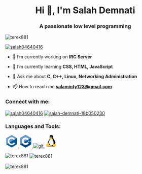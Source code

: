 <h1 align="center">Hi 👋, I'm Salah Demnati</h1>
<h3 align="center">A passionate low level programming</h3>

<p align="left"> <img src="https://komarev.com/ghpvc/?username=terex881&label=Profile%20views&color=0e75b6&style=flat" alt="terex881" /> </p>

<p align="left"> <a href="https://twitter.com/salah04640416" target="blank"><img src="https://img.shields.io/twitter/follow/salah04640416?logo=twitter&style=for-the-badge" alt="salah04640416" /></a> </p>

- 🔭 I’m currently working on **IRC Server**

- 🌱 I’m currently learning **CSS, HTML, JavaScript**

- 💬 Ask me about **C, C++, Linux, Networking Administration**

- 📫 How to reach me **salaminty123@gmail.com**

<h3 align="left">Connect with me:</h3>
<p align="left">
<a href="https://twitter.com/salah04640416" target="blank"><img align="center" src="https://raw.githubusercontent.com/rahuldkjain/github-profile-readme-generator/master/src/images/icons/Social/twitter.svg" alt="salah04640416" height="30" width="40" /></a>
<a href="https://linkedin.com/in/salah-demnati-18b050230" target="blank"><img align="center" src="https://raw.githubusercontent.com/rahuldkjain/github-profile-readme-generator/master/src/images/icons/Social/linked-in-alt.svg" alt="salah-demnati-18b050230" height="30" width="40" /></a>
</p>

<h3 align="left">Languages and Tools:</h3>
<p align="left"> <a href="https://www.cprogramming.com/" target="_blank" rel="noreferrer"> <img src="https://raw.githubusercontent.com/devicons/devicon/master/icons/c/c-original.svg" alt="c" width="40" height="40"/> </a> <a href="https://www.w3schools.com/cpp/" target="_blank" rel="noreferrer"> <img src="https://raw.githubusercontent.com/devicons/devicon/master/icons/cplusplus/cplusplus-original.svg" alt="cplusplus" width="40" height="40"/> </a> <a href="https://git-scm.com/" target="_blank" rel="noreferrer"> <img src="https://www.vectorlogo.zone/logos/git-scm/git-scm-icon.svg" alt="git" width="40" height="40"/> </a> <a href="https://www.linux.org/" target="_blank" rel="noreferrer"> <img src="https://raw.githubusercontent.com/devicons/devicon/master/icons/linux/linux-original.svg" alt="linux" width="40" height="40"/> </a> </p>

<p><img align="left" src="https://github-readme-stats.vercel.app/api/top-langs?username=terex881&show_icons=true&locale=en&layout=compact" alt="terex881" /></p>

<p>&nbsp;<img align="center" src="https://github-readme-stats.vercel.app/api?username=terex881&show_icons=true&locale=en" alt="terex881" /></p>

<p><img align="center" src="https://github-readme-streak-stats.herokuapp.com/?user=terex881&" alt="terex881" /></p>

